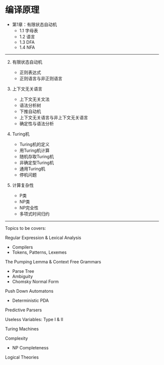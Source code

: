 # 编译原理

- 第1章：有限状态自动机
    - 1.1 字母表
    - 1.2 语言
    - 1.3 DFA
    - 1.4 NFA

---

2. 有限状态自动机
    - 正则表达式
    - 正则语言与非正则语言

3. 上下文无关语言
    - 上下文无关文法
    - 语法分析树
    - 下推自动机
    - 上下文无关语言与非上下文无关语言
    - 确定性与语法分析

4. Turing机
    - Turing机的定义
    - 用Turing机计算
    - 随机存取Turing机
    - 非确定型Turing机
    - 通用Turing机
    - 停机问题

5. 计算复杂性
    - P类
    - NP类
    - NP完全性
    - 多项式时间归约

---

Topics to be covers:

Regular Expression & Lexical Analysis

- Compilers
- Tokens, Patterns, Lexemes

The Pumping Lemma & Context Free Grammars

- Parse Tree
- Ambiguity
- Chomsky Normal Form

Push Down Automatons

- Deterministic PDA

Predictive Parsers

Useless Variables: Type I & II

Turing Machines

Complexity

- NP Completeness

Logical Theories